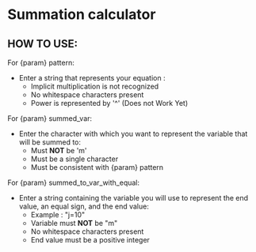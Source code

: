 # Summation calculator  

## HOW TO USE:  
For {param} pattern:  
- Enter a string that represents your equation :  
    - Implicit multiplication is not recognized  
    - No whitespace characters present  
    - Power is represented by '^' (Does not Work Yet)  
    
For {param} summed_var:  
- Enter the character with which you want to represent the variable that will be summed to:  
    - Must **NOT** be 'm'  
    - Must be a single character  
    - Must be consistent with {param} pattern  
    
For {param} summed_to_var_with_equal:  
- Enter a string containing the variable you will use to represent the end value, an equal sign, and the end value:  
    - Example : "j=10"  
    - Variable must **NOT** be "m"  
    - No whitespace characters present  
    - End value must be a positive integer  